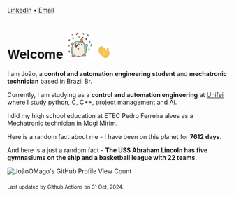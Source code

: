 [LinkedIn](https://www.linkedin.com/in/joão-pedro-gozzoli-b95641301/) &bull;
[Email](joaopedrogozzoli@gmail.com)

# Welcome <img src="happy.gif" height="64px" /> <img src="wave.gif" height="32px" />

I am João, a  **control and automation engineering student** and **mechatronic technician** based in Brazil Br.

Currently, I am studying as a **control and automation engineering** at [Unifei](https://unifei.edu.br) where I study python, C, C++, project management and Ai.

I did my high school education at ETEC Pedro Ferreira alves as a Mechatronic technician in Mogi Mirim.

Here is a random fact about me - I have been on this planet for **7612 days**.

And here is a just a random fact -  **The USS Abraham Lincoln has five gymnasiums on the ship and a basketball league with 22 teams**.

![JoãoOMago's GitHub Profile View Count](https://komarev.com/ghpvc/?username=JoaoOMago)

<sub>Last updated by Github Actions on 31 Oct, 2024.</sub>
